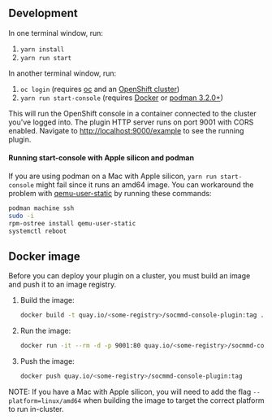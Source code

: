 ## Development

In one terminal window, run:

1. `yarn install`
2. `yarn run start`

In another terminal window, run:

1. `oc login` (requires [oc](https://console.redhat.com/openshift/downloads) and an [OpenShift cluster](https://console.redhat.com/openshift/create))
2. `yarn run start-console` (requires [Docker](https://www.docker.com) or [podman 3.2.0+](https://podman.io))

This will run the OpenShift console in a container connected to the cluster
you've logged into. The plugin HTTP server runs on port 9001 with CORS enabled.
Navigate to <http://localhost:9000/example> to see the running plugin.

#### Running start-console with Apple silicon and podman

If you are using podman on a Mac with Apple silicon, `yarn run start-console`
might fail since it runs an amd64 image. You can workaround the problem with
[qemu-user-static](https://github.com/multiarch/qemu-user-static) by running
these commands:

```bash
podman machine ssh
sudo -i
rpm-ostree install qemu-user-static
systemctl reboot
```

## Docker image

Before you can deploy your plugin on a cluster, you must build an image and
push it to an image registry.

1. Build the image:

   ```sh
   docker build -t quay.io/<some-registry>/socmmd-console-plugin:tag .
   ```

2. Run the image:

   ```sh
   docker run -it --rm -d -p 9001:80 quay.io/<some-registry>/socmmd-console-plugin:tag
   ```

3. Push the image:

   ```sh
   docker push quay.io/<some-registry>/socmmd-console-plugin:tag
   ```

NOTE: If you have a Mac with Apple silicon, you will need to add the flag
`--platform=linux/amd64` when building the image to target the correct platform
to run in-cluster.
